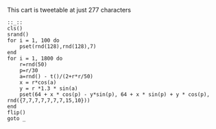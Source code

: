 This cart is tweetable at just 277 characters
<pre><code>::_::
cls()
srand()
for i = 1, 100 do
	pset(rnd(128),rnd(128),7)
end
for i = 1, 1800 do
	r=rnd(50)
	p=r/30
	a=rnd() - t()/(2+r*r/50)
	x = r*cos(a)
	y = r *1.3 * sin(a)
	pset(64 + x * cos(p) - y*sin(p), 64 + x * sin(p) + y * cos(p), rnd({7,7,7,7,7,7,7,15,10}))
end
flip()
goto _</code></pre>
